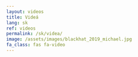 ```yaml
---
layout: videos
title: Videá
lang: sk
ref: videos
permalink: /sk/videa/
image: /assets/images/blackhat_2019_michael.jpg
fa_class: fas fa-video
---
```

